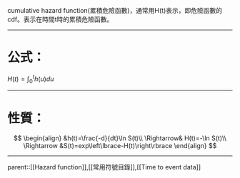 cumulative hazard function(累積危險函數)，通常用H(t)表示，即危險函數的cdf。表示在時間t時的累積危險函數。
- - -
# 公式：
$H(t)=\int^t_0 h(u)du$
- - -
# 性質：
$$
\begin{align}
&h(t)=\frac{-d}{dt}\ln S(t)\\
\Rightarrow& H(t)=-\ln S(t)\\
\Rightarrow &S(t)=exp\left\lbrace-H(t)\right\rbrace
\end{align}
$$
- - -
parent::[[Hazard function]],[[常用符號目錄]],[[Time to event data]]